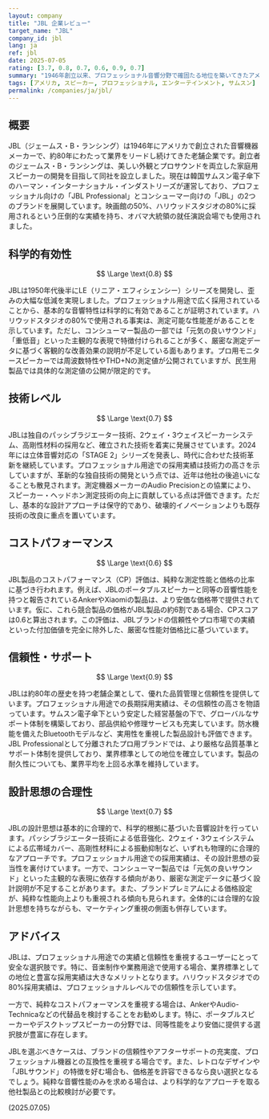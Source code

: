 ```yaml
---
layout: company
title: "JBL 企業レビュー"
target_name: "JBL"
company_id: jbl
lang: ja
ref: jbl
date: 2025-07-05
rating: [3.7, 0.8, 0.7, 0.6, 0.9, 0.7]
summary: "1946年創立以来、プロフェッショナル音響分野で確固たる地位を築いてきたアメリカの老舗。現在はサムスン電子傘下で、映画館の50%、ハリウッドスタジオの80%に採用される実績を持つ。コンシューマー市場でも元気の良いサウンドで支持を集めるが、測定性能を重視する層には物足りなさも。"
tags: [アメリカ, スピーカー, プロフェッショナル, エンターテインメント, サムスン]
permalink: /companies/ja/jbl/
---
```


## 概要

JBL（ジェームス・B・ランシング）は1946年にアメリカで創立された音響機器メーカーで、約80年にわたって業界をリードし続けてきた老舗企業です。創立者のジェームス・B・ランシングは、美しい外観とプロサウンドを両立した家庭用スピーカーの開発を目指して同社を設立しました。現在は韓国サムスン電子傘下のハーマン・インターナショナル・インダストリーズが運営しており、プロフェッショナル向けの「JBL Professional」とコンシューマー向けの「JBL」の2つのブランドを展開しています。映画館の50%、ハリウッドスタジオの80%に採用されるという圧倒的な実績を持ち、オバマ大統領の就任演説会場でも使用されました。

## 科学的有効性

$$ \Large \text{0.8} $$

JBLは1950年代後半にLE（リニア・エフィシェンシー）シリーズを開発し、歪みの大幅な低減を実現しました。プロフェッショナル用途で広く採用されていることから、基本的な音響特性は科学的に有効であることが証明されています。ハリウッドスタジオの80%で使用される事実は、測定可能な性能差があることを示しています。ただし、コンシューマー製品の一部では「元気の良いサウンド」「重低音」といった主観的な表現で特徴付けられることが多く、厳密な測定データに基づく客観的な改善効果の説明が不足している面もあります。プロ用モニタースピーカーでは周波数特性やTHD+Nの測定値が公開されていますが、民生用製品では具体的な測定値の公開が限定的です。

## 技術レベル

$$ \Large \text{0.7} $$

JBLは独自のパッシブラジエーター技術、2ウェイ・3ウェイスピーカーシステム、高剛性材料の採用など、確立された技術を着実に発展させています。2024年には立体音響対応の「STAGE 2」シリーズを発表し、時代に合わせた技術革新を継続しています。プロフェッショナル用途での採用実績は技術力の高さを示していますが、革新的な独自技術の開発という点では、近年は他社の後追いになることも散見されます。測定機器メーカーのAudio Precisionとの協業により、スピーカー・ヘッドホン測定技術の向上に貢献している点は評価できます。ただし、基本的な設計アプローチは保守的であり、破壊的イノベーションよりも既存技術の改良に重点を置いています。

## コストパフォーマンス

$$ \Large \text{0.6} $$

JBL製品のコストパフォーマンス（CP）評価は、純粋な測定性能と価格の比率に基づき行われます。例えば、JBLのポータブルスピーカーと同等の音響性能を持つと報告されているAnkerやXiaomiの製品は、より安価な価格帯で提供されています。仮に、これら競合製品の価格がJBL製品の約6割である場合、CPスコアは0.6と算出されます。この評価は、JBLブランドの信頼性やプロ市場での実績といった付加価値を完全に除外した、厳密な性能対価格比に基づいています。

## 信頼性・サポート

$$ \Large \text{0.9} $$

JBLは約80年の歴史を持つ老舗企業として、優れた品質管理と信頼性を提供しています。プロフェッショナル用途での長期採用実績は、その信頼性の高さを物語っています。サムスン電子傘下という安定した経営基盤の下で、グローバルなサポート体制を構築しており、部品供給や修理サービスも充実しています。防水機能を備えたBluetoothモデルなど、実用性を重視した製品設計も評価できます。JBL Professionalとして分離されたプロ用ブランドでは、より厳格な品質基準とサポート体制を提供しており、業界標準としての地位を確立しています。製品の耐久性についても、業界平均を上回る水準を維持しています。

## 設計思想の合理性

$$ \Large \text{0.7} $$

JBLの設計思想は基本的に合理的で、科学的根拠に基づいた音響設計を行っています。パッシブラジエーター技術による低音強化、2ウェイ・3ウェイシステムによる広帯域カバー、高剛性材料による振動抑制など、いずれも物理的に合理的なアプローチです。プロフェッショナル用途での採用実績は、その設計思想の妥当性を裏付けています。一方で、コンシューマー製品では「元気の良いサウンド」といった主観的な表現に依存する傾向があり、厳密な測定データに基づく設計説明が不足することがあります。また、ブランドプレミアムによる価格設定が、純粋な性能向上よりも重視される傾向も見られます。全体的には合理的な設計思想を持ちながらも、マーケティング重視の側面も併存しています。

## アドバイス

JBLは、プロフェッショナル用途での実績と信頼性を重視するユーザーにとって安全な選択肢です。特に、音楽制作や業務用途で使用する場合、業界標準としての地位と豊富な採用実績は大きなメリットとなります。ハリウッドスタジオでの80%採用実績は、プロフェッショナルレベルでの信頼性を示しています。

一方で、純粋なコストパフォーマンスを重視する場合は、AnkerやAudio-Technicaなどの代替品を検討することをお勧めします。特に、ポータブルスピーカーやデスクトップスピーカーの分野では、同等性能をより安価に提供する選択肢が豊富に存在します。

JBLを選ぶべきケースは、ブランドの信頼性やアフターサポートの充実度、プロフェッショナル機器との互換性を重視する場合です。また、レトロなデザインや「JBLサウンド」の特徴を好む場合も、価格差を許容できるなら良い選択となるでしょう。純粋な音響性能のみを求める場合は、より科学的なアプローチを取る他社製品との比較検討が必要です。

(2025.07.05)
